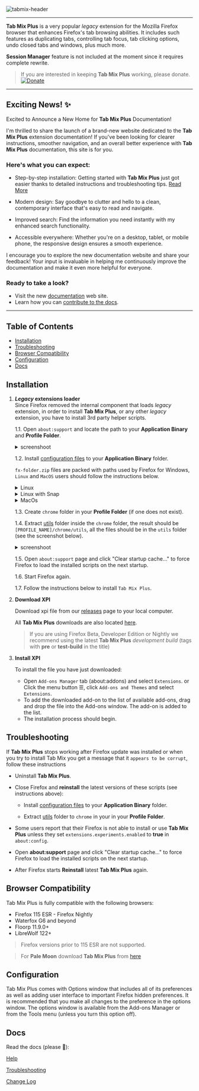 ![tabmix-header](https://github.com/onemen/TabMixPlus/assets/3650909/232b1106-10ed-4b07-ab7d-53301167a694)

<hr />

**Tab Mix Plus** is a very popular _legacy_ extension for the Mozilla Firefox browser that enhances Firefox's tab browsing abilities. It includes such features as duplicating tabs, controlling tab focus, tab clicking options, undo closed tabs and windows, plus much more.

**Session Manager** feature is not included at the moment since it requires complete rewrite.

>If you are interested in keeping **Tab Mix Plus** working, please donate.
[![Donate](https://img.shields.io/badge/Donate-PayPal-green.svg)](https://www.paypal.com/donate?hosted_button_id=W25388CZ3MNU8)

---

## Exciting News! ✨<!-- omit in toc -->
Excited to Announce a New Home for **Tab Mix Plus** Documentation!

I'm thrilled to share the launch of a brand-new website dedicated to the **Tab Mix Plus** extension documentation! If you've been looking for clearer instructions, smoother navigation, and an overall better experience with **Tab Mix Plus** documentation, this site is for you.

### Here's what you can expect:
- Step-by-step installation: Getting started with **Tab Mix Plus** just got easier thanks to detailed instructions and troubleshooting tips. [Read More](https://onemen.github.io/tabmixplus-docs/other/installation/)

- Modern design: Say goodbye to clutter and hello to a clean, contemporary interface that's easy to read and navigate.

- Improved search: Find the information you need instantly with my enhanced search functionality.

- Accessible everywhere: Whether you're on a desktop, tablet, or mobile phone, the responsive design ensures a smooth experience.

I encourage you to explore the new documentation website and share your feedback! Your input is invaluable in helping me continuously improve the documentation and make it even more helpful for everyone.

### Ready to take a look?
- Visit the new [documentation](https://onemen.github.io/tabmixplus-docs/) web site.
- Learn how you can [contribute to the docs](https://github.com/onemen/tabmixplus-docs).

---


## Table of Contents <!-- omit in toc -->

- [Installation](#installation)
- [Troubleshooting](#troubleshooting)
- [Browser Compatibility](#browser-compatibility)
- [Configuration](#configuration)
- [Docs](#docs)


## Installation

1. **_Legacy_ extensions loader**<br />
Since Firefox removed the internal component that loads _legacy_ extension, in order to install **Tab Mix Plus**, or any other _legacy_ extension, you have to install 3rd party helper scripts.

   1.1. Open `about:support` and locate the path to your **Application Binary** and **Profile Folder**.
   <details><summary>screenshoot</summary>

   ![firefox](https://github.com/onemen/TabMixPlus/assets/3650909/e39c4d4e-5bec-47fe-96d7-faba7fab24b2)
   </details>

   1.2. Install [configuration files](https://raw.githubusercontent.com/xiaoxiaoflood/firefox-scripts/master/fx-folder.zip) to your **Application Binary** folder.

   `fx-folder.zip` files are packed with paths used by Firefox for Windows, `Linux` and `MacOS` users should follow the instructions below.
   <details>
     <summary>Linux</summary>

     **Note**:
     The default path to Firefox on Linux is typically `/usr/lib/firefox/`.

     **Verify the path**:

     Check the actual path to your Firefox **Application Binary**.
     If it differs from `/usr/lib/firefox/`, replace the path accordingly in the following instructions.

     **Copy the configuration files extracted from `fx-folder.zip`**:

     * copy `config.js` to `/usr/lib/firefox/config.js`
     * copy `config-prefs.js` to `/usr/lib/firefox/browser/defaults/preferences/config-prefs.js`
   </details>

   <details>
     <summary>Linux with Snap</summary>

     **Compatibility Note**:

     `Firefox snap for Linux` versions prior to 108 are not supported.

     **Instructions for Firefox snap 108 or newer**

     **Verify installation path**:

     If you're uncertain about the installation path of your Firefox snap, use the command `snap list firefox` in your terminal to check.

     **Copy the configuration files extracted from `fx-folder.zip`**:

     * copy `config.js` to `/etc/firefox/config.js`
     * copy `config-prefs.js` to `/etc/firefox/defaults/pref/config-prefs.js`


     **Create subfolders if necessary**

     If the folders /defaults or /pref don't exist within /etc/firefox/ create them.
   </details>

   <details>
     <summary>MacOs</summary>

     **Note**:

     The default path to Firefox on MacOs is typically `Firefox.app/Contents/Resources`.

     **Verify the path**:

     Check the actual path to your Firefox **Application Binary**.
     If it differs from `Firefox.app/Contents/Resources`, replace the path accordingly in the following instructions.

     **Copy the configuration files extracted from `fx-folder.zip`**:

     * copy `config.js` to `Firefox.app/Contents/Resources/config.js`
     * copy `config-prefs.js` to `Firefox.app/Contents/Resources/defaults/pref/config-prefs.js`
   </details>

   1.3. Create `chrome` folder in your **Profile Folder** (if one does not exist).

   1.4. Extract [utils](https://raw.githubusercontent.com/xiaoxiaoflood/firefox-scripts/master/utils.zip) folder inside the `chrome` folder, the result should be `[PROFILE_NAME]/chrome/utils`, all the files should be in the `utils` folder (see the screenshot below).

   <details><summary>screenshoot</summary>

   ![firefox](https://github.com/onemen/TabMixPlus/assets/3650909/fc5da575-2c75-493e-8342-34f1142ece4a)
   </details>

   1.5. Open `about:support` page and click "Clear startup cache…" to force Firefox to load the installed scripts on the next startup.

   1.6. Start Firefox again.

   1.7. Follow the instructions below to install `Tab Mix Plus`.



1. **Download XPI**

    Download xpi file from our [releases](https://github.com/onemen/TabMixPlus/releases) page to your local computer.

    All **Tab Mix Plus** downloads are also located [here](https://bitbucket.org/onemen/tabmixplus-for-firefox/downloads/).
    >If you are using Firefox Beta, Developer Edition or Nightly we recommend using the latest **Tab Mix Plus** _development build_ (tags with **pre** or **test-build** in the title)


1. **Install XPI**

   To install the file you have just downloaded:
   * Open `Add-ons Manager` tab (about:addons) and select `Extensions`.
     or
     Click the menu button ☰, click `Add-ons and Themes` and select `Extensions`.
   * To add the downloaded add-on to the list of available add-ons, drag and drop the file into the Add-ons window. The add-on is added to the list.
   * The installation process should begin.



## Troubleshooting

If <b>Tab Mix Plus</b> stops working after Firefox update was installed or when you try to install Tab Mix you get a message that it `appears to be corrupt`, follow these instructions

* Uninstall **Tab Mix Plus**.
* Close Firefox and **reinstall** the latest versions of these scripts (see instructions above):
  * Install [configuration files](https://raw.githubusercontent.com/xiaoxiaoflood/firefox-scripts/master/fx-folder.zip) to your **Application Binary** folder.

  * Extract [utils](https://raw.githubusercontent.com/xiaoxiaoflood/firefox-scripts/master/utils.zip) folder to `chrome` in your in your **Profile Folder**.

* Some users report that their Firefox is not able to install or use **Tab Mix Plus** unless they set `extensions.experiments.enabled` to **true** in `about:config`.

* Open <b>about:support</b> page and click "Clear startup cache…" to force Firefox to load the installed scripts on the next startup.</li>
* After Firefox starts **Reinstall** latest <b>Tab Mix Plus</b> again.



## Browser Compatibility

Tab Mix Plus is fully compatible with the following browsers:

  * Firefox 115 ESR - Firefox Nightly
  * Waterfox G6 and beyond
  * Floorp 11.9.0+
  * LibreWolf 122+

> Firefox versions prior to 115 ESR are not supported.

> For **Pale Moon** download **Tab Mix Plus** from [here](https://addons.palemoon.org/addon/tab-mix-plus/)



## Configuration

Tab Mix Plus comes with Options window that includes all of its preferences as well as adding user interface to important Firefox hidden preferences. It is recommended that you make all changes to the preference in the options window. The options window is available from the Add-ons Manager or from the Tools menu (unless you turn this option off).



## Docs

Read the docs (please 🙏):

[Help](https://onemen.github.io/tabmixplus-docs/help/links/)

[Troubleshooting](https://onemen.github.io/tabmixplus-docs/troubleshooting/tabmix-does-not-work/)

[Change Log](https://github.com/onemen/TabMixPlus/releases)

